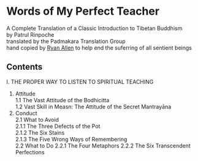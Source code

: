 # Words of My Perfect Teacher
A Complete Translation of a Classic Introduction to Tibetan Buddhism  
by Patrul Rinpoche  
translated by the Padmakara Translation Group   
hand copied by [Ryan Allen](https://github.com/ryanallen/words-of-my-perfect-teacher) to help end the suferring of all sentient beings  
  
## Contents
I. THE PROPER WAY TO LISTEN TO SPIRITUAL TEACHING  
1. Attitude  
  1.1 The Vast Attitude of the Bodhicitta  
  1.2 Vast Skill in Measn: The Attitude of the Secret Mantrayāna  
2. Conduct  
  2.1 What to Avoid  
    2.1.1 The Three Defects of the Pot  
    2.1.2 The Six Stains  
    2.1.3 The Five Wrong Ways of Remembering  
  2.2 What to Do
    2.2.1 The Four Metaphors
    2.2.2  The Six Transcendent Perfections
